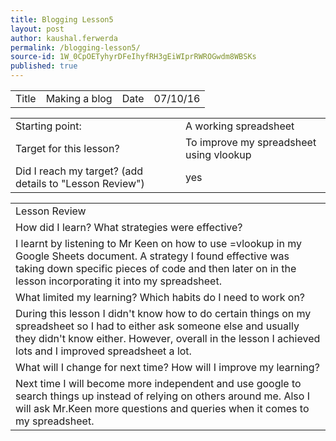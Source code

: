 ```yaml
---
title: Blogging Lesson5
layout: post
author: kaushal.ferwerda
permalink: /blogging-lesson5/
source-id: 1W_0CpOETyhyrDFeIhyfRH3gEiWIprRWROGwdm8WBSKs
published: true
---
```

<table>
  <tr>
    <td>Title</td>
    <td>Making a blog</td>
    <td>Date</td>
    <td>07/10/16</td>
  </tr>
</table>


<table>
  <tr>
    <td>Starting point:</td>
    <td>A working spreadsheet</td>
  </tr>
  <tr>
    <td>Target for this lesson?</td>
    <td>To improve my spreadsheet using vlookup</td>
  </tr>
  <tr>
    <td>Did I reach my target? 
(add details to "Lesson Review")</td>
    <td> yes</td>
  </tr>
</table>


<table>
  <tr>
    <td>Lesson Review</td>
  </tr>
  <tr>
    <td>How did I learn? What strategies were effective? </td>
  </tr>
  <tr>
    <td>I learnt by listening to Mr Keen on how to use =vlookup in my Google Sheets document. A strategy I found effective was taking down specific pieces of code and then later on in the lesson incorporating it into my spreadsheet.</td>
  </tr>
  <tr>
    <td>What limited my learning? Which habits do I need to work on? </td>
  </tr>
  <tr>
    <td>During this lesson I didn't know how to do certain things on my spreadsheet so I had to either ask someone else and usually they didn't know either. However, overall in the lesson I achieved lots and I improved spreadsheet a lot.</td>
  </tr>
  <tr>
    <td>What will I change for next time? How will I improve my learning?</td>
  </tr>
  <tr>
    <td>Next time I will become more independent and use google to search things up instead of relying on others around me. Also I will ask Mr.Keen more questions and queries when it comes to my spreadsheet.</td>
  </tr>
</table>


